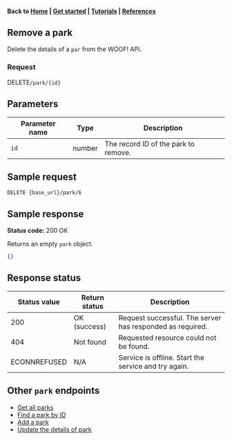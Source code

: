 <link rel="stylesheet" type="text/css" href="./assets/css/sophie-custom.css" />

#### Back to [Home](index.md) | [Get started](index.md#get-started) | [Tutorials](index.md#tutorials) | [References](index.md#reference)

## Remove a park
Delete the details of a `par` from the WOOF! API.

### Request

<span class="button" id="delete">DELETE</span>`/park/{id}`


## Parameters

| Parameter name   | Type   | Description   |   
|---|---|---|
| `id`  | number   | The record ID of the park to remove. |   

## Sample request
```
DELETE {base_url}/park/6
```


## Sample response

**Status code:** <span class="status-2xx">200 OK</span>

Returns an empty `park` object.

```json
{}
```

## Response status

| Status value   | Return status  | Description   |   
|---|---|---|
| 200  | OK (success)  | Request successful. The server has responded as required.  |  
| 404 | Not found | Requested resource could not be found. |
| ECONNREFUSED | N/A | Service is offline. Start the service and try again. |

## Other `park` endpoints
* [Get all parks](park-get-all-parks.md)
* [Find a park by ID](park-get-park-by-id)
* [Add a park](park-add-new-park.md)
* [Update the details of park](park-update-park.md)
